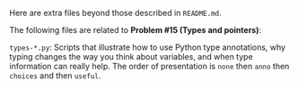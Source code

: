 Here are extra files beyond those described in `README.md`.

The following files are related to **Problem #15 (Types and pointers)**:

`types-*.py`: Scripts that illustrate how to use Python type annotations, why
typing changes the way you think about variables, and when type information can
really help.  The order of presentation is `none` then `anno` then `choices` and
then `useful`.